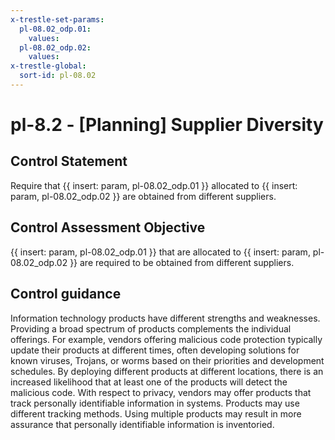 ```yaml
---
x-trestle-set-params:
  pl-08.02_odp.01:
    values:
  pl-08.02_odp.02:
    values:
x-trestle-global:
  sort-id: pl-08.02
---
```


# pl-8.2 - \[Planning\] Supplier Diversity

## Control Statement

Require that {{ insert: param, pl-08.02_odp.01 }} allocated to {{ insert: param, pl-08.02_odp.02 }} are obtained from different suppliers.

## Control Assessment Objective

{{ insert: param, pl-08.02_odp.01 }} that are allocated to {{ insert: param, pl-08.02_odp.02 }} are required to be obtained from different suppliers.

## Control guidance

Information technology products have different strengths and weaknesses. Providing a broad spectrum of products complements the individual offerings. For example, vendors offering malicious code protection typically update their products at different times, often developing solutions for known viruses, Trojans, or worms based on their priorities and development schedules. By deploying different products at different locations, there is an increased likelihood that at least one of the products will detect the malicious code. With respect to privacy, vendors may offer products that track personally identifiable information in systems. Products may use different tracking methods. Using multiple products may result in more assurance that personally identifiable information is inventoried.
